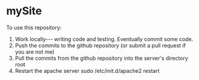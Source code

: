 mySite
===
To use this repository:
<ol>
    <li>Work locally--- writing code and testing.  Eventually commit some code.</li>
    <li>Push the commits to the github repository (or submit a pull request if you are not me)</li>
    <li>Pull the commits from the github repository into the server's directory root</li>
    <li>Restart the apache server
        sudo /etc/init.d/apache2 restart</li>
</ol>

